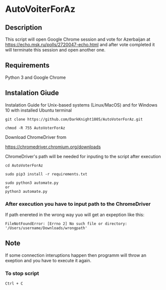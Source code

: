 # AutoVoiterForAz

## Description

This script will open Google Chrome session and vote for Azerbaijan at https://echo.msk.ru/polls/2720047-echo.html and after vote completed it will terminate this session and open another one.


## Requirements

Python 3 and 
Google Chrome

## Instalation Giude

Instalation Guide for Unix-based systems (Linux/MacOS) and for Windows 10 with installed Ubuntu terminal

```
git clone https://github.com/DarkKnight1005/AutoVoterForAz.git

chmod -R 755 AutoVoterForAz
```

Download ChromeDriver from 

https://chromedriver.chromium.org/downloads

ChromeDriver's path will be needed for inputing to the script after execution

```
cd AutoVoterForAz

sudo pip3 install -r requirements.txt

sudo python3 automate.py
or
python3 automate.py
```

### After execution you have to input path to the ChromeDriver
If path enereted in the wrong way yuo will get an expeption like this:

```
FileNotFoundError: [Errno 2] No such file or directory: '/Users/username/Downloads/wrongpath'
```

## Note

If some connection interuptions happen then programm will throw an exeption and you have to execute it again.

### To stop script

```
Ctrl + C
```
